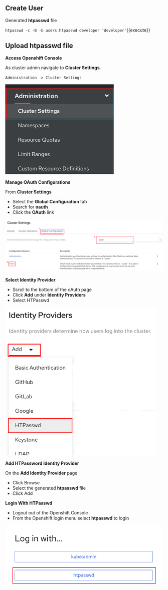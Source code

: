 ## Create User

Generated __htpasswd__ file

`htpasswd -c -B -b users.htpasswd developer 'developer'`{{execute}}

## Upload htpasswd file

**Access Openshift Console** 

As cluster admin navigate to __Cluster Settings__.

`Administration -> Cluster Settings`

![admin-menu](assets/admin-menu-cluster-settings.png)

**Manage OAuth Configurations**

From __Cluster Settings__
* Select the __Global Configuration__ tab
* Search for __oauth__
* Click the __OAuth__ link   

![cluster-settings](assets/cluster-settings-page.png)

**Select Identity Provider**

* Scroll to the bottom of the oAuth page
* Click __Add__ under __Identity Providers__
* Select HTPasswd

![oauth-page](assets/oauth-page-cluster-settings.png)

**Add HTPassword Identity Provider**

On the __Add Identity Provider__ page 
* Click Browse
* Select the generated __htpasswd__ file
* Click Add

**Login With HTPasswd**
* Logout out of the Openshift Console
* From the Openshift login menu select __htpasswd__ to login

![ocp-login-menu](assets/ocp-login-menu.png)

